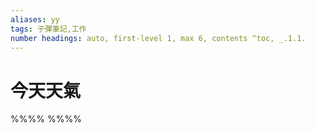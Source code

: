 ```yaml
---
aliases: yy
tags: 子彈筆記,工作
number headings: auto, first-level 1, max 6, contents ^toc, _.1.1.
---
```


# 今天天氣
%%%%
%%%% 